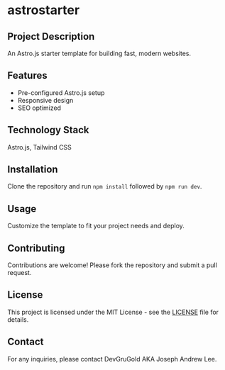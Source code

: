 
# astrostarter

## Project Description
An Astro.js starter template for building fast, modern websites.

## Features
- Pre-configured Astro.js setup
- Responsive design
- SEO optimized

## Technology Stack
Astro.js, Tailwind CSS

## Installation
Clone the repository and run `npm install` followed by `npm run dev`.

## Usage
Customize the template to fit your project needs and deploy.

## Contributing
Contributions are welcome! Please fork the repository and submit a pull request.

## License
This project is licensed under the MIT License - see the [LICENSE](LICENSE) file for details.

## Contact
For any inquiries, please contact DevGruGold AKA Joseph Andrew Lee.
